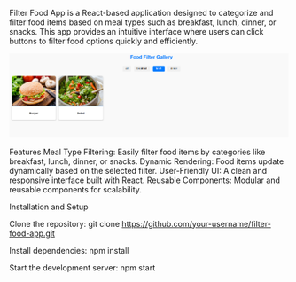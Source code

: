 Filter Food App is a React-based application designed to categorize and filter food items based on meal types such as breakfast, lunch, dinner, or snacks. This app provides an intuitive interface where users can click buttons to filter food options quickly and efficiently.

![image alt](https://github.com/raj036/Filter-food-app/blob/47e1d235ac5cb8c89b5c3b26dfeb7e646c370b82/public/assets/filterfoodimg.png)

Features
Meal Type Filtering: Easily filter food items by categories like breakfast, lunch, dinner, or snacks.
Dynamic Rendering: Food items update dynamically based on the selected filter.
User-Friendly UI: A clean and responsive interface built with React.
Reusable Components: Modular and reusable components for scalability.

Installation and Setup

Clone the repository:
    git clone https://github.com/your-username/filter-food-app.git    


Install dependencies:
    npm install  


Start the development server:
    npm start  
